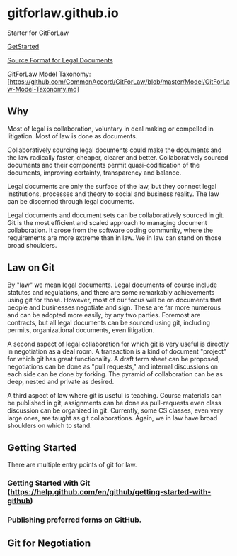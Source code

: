 # gitforlaw.github.io

Starter for GitForLaw

[GetStarted](GetStartedWithGit.md)

[Source Format for Legal Documents](SourceForLaw.md)

GitForLaw Model Taxonomy: [https://github.com/CommonAccord/GitForLaw/blob/master/Model/GitForLaw-Model-Taxonomy.md]

## Why

Most of legal is collaboration, voluntary in deal making or compelled in litigation. Most of law is done as documents.
    
Collaboratively sourcing legal documents could make the documents and the law radically faster, cheaper, clearer and better.  Collaboratively sourced documents and their components permit quasi-codification of the documents, improving certainty, transparency and balance.

Legal documents are only the surface of the law, but they connect legal institutions, processes and theory to social and business reality. The law can be discerned through legal documents.

Legal documents and document sets can be collaboratively sourced in git. Git is the most efficient and scaled approach to managing document collaboration.  It arose from the software coding community, where the requirements are more extreme than in law.  We in law can stand on those broad shoulders.

## Law on Git

By "law" we mean legal documents.  Legal documents of course include statutes and regulations, and there are some remarkably achievements using git for those.  However, most of our focus will be on documents that people and businesses negotiate and sign.  These are far more numerous and can be adopted more easily, by any two parties.  Foremost are contracts, but all legal documents can be sourced using git, including permits, organizational documents, even litigation.

A second aspect of legal collaboration for which git is very useful is directly in negotiation as a deal room.  A transaction is a kind of document "project" for which git has great functionality.  A draft term sheet can be proposed, negotiations can be done as "pull requests," and internal discussions on each side can be done by forking.  The pyramid of collaboration can be as deep, nested and private as desired.

A third aspect of law where git is useful is teaching.  Course materials can be published in git, assignments can be done as pull-requests even class discussion can be organized in git.  Currently, some CS classes, even very large ones, are taught as git collaborations.  Again, we in law have broad shoulders on which to stand.

## Getting Started

There are multiple entry points of git for law.

### Getting Started with Git (https://help.github.com/en/github/getting-started-with-github)
    
### Publishing preferred forms on GitHub.
    
## Git for Negotiation
    
  
